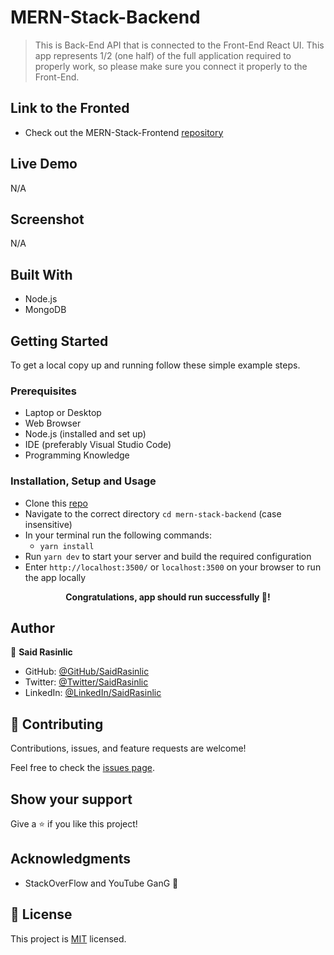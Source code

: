 # MERN-Stack-Backend

> This is Back-End API that is connected to the Front-End React UI. This app represents 1/2 (one half) of the full application required to properly work, so please make sure you connect it properly to the Front-End.


## Link to the Fronted

- Check out the MERN-Stack-Frontend [repository](https://github.com/SaidRasinlic/MERN-Stack-Fronted.git)


## Live Demo

N/A


## Screenshot

N/A
<!-- <p align="center"><img src="./app/assets/images/Project-Snapshot.png" alt="Project Snapshot" /> -->


## Built With

- Node.js
- MongoDB

## Getting Started

To get a local copy up and running follow these simple example steps.


### Prerequisites

- Laptop or Desktop
- Web Browser
- Node.js (installed and set up)
- IDE (preferably Visual Studio Code)
- Programming Knowledge

### Installation, Setup and Usage

- Clone this [repo](https://github.com/SaidRasinlic/MERN-Stack-Backend)
- Navigate to the correct directory `cd mern-stack-backend` (case insensitive)
- In your terminal run the following commands:
  - `yarn install`
- Run `yarn dev` to start your server and build the required configuration
- Enter `http://localhost:3500/` or `localhost:3500` on your browser to run the app locally


**<p align="center">Congratulations, app should run successfully 🎉!</p>**

## Author

👤 **Said Rasinlic**

- GitHub: [@GitHub/SaidRasinlic](https://github.com/SaidRasinlic)
- Twitter: [@Twitter/SaidRasinlic](https://twitter.com/SaidRasinlic)
- LinkedIn: [@LinkedIn/SaidRasinlic](https://www.linkedin.com/in/SaidRasinlic)


## 🤝 Contributing

Contributions, issues, and feature requests are welcome!

Feel free to check the [issues page](../../issues/).

## Show your support

Give a ⭐️ if you like this project!

## Acknowledgments

- StackOverFlow and YouTube GanG 🙌

## 📝 License

This project is [MIT](LICENSE) licensed.
